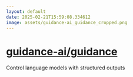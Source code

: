 ```yaml
---
layout: default
date: 2025-02-21T15:59:08.334612
image: assets/guidance-ai_guidance_cropped.png
---
```


# [guidance-ai/guidance](https://github.com/guidance-ai/guidance)

Control language models with structured outputs
